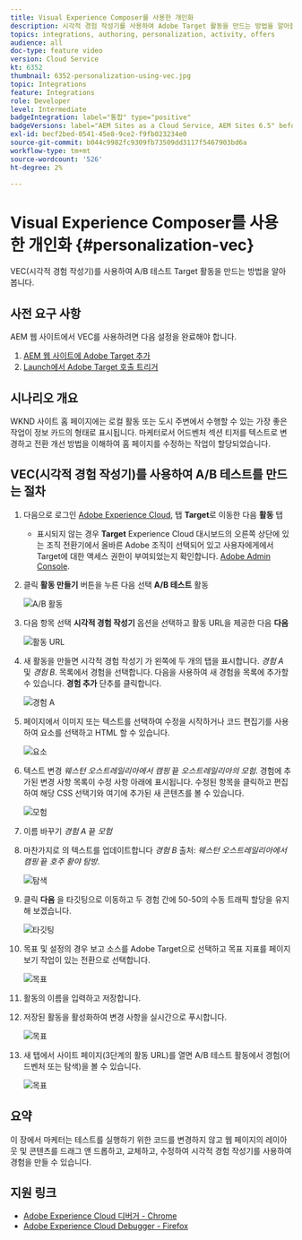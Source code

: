```yaml
---
title: Visual Experience Composer를 사용한 개인화
description: 시각적 경험 작성기를 사용하여 Adobe Target 활동을 만드는 방법을 알아봅니다.
topics: integrations, authoring, personalization, activity, offers
audience: all
doc-type: feature video
version: Cloud Service
kt: 6352
thumbnail: 6352-personalization-using-vec.jpg
topic: Integrations
feature: Integrations
role: Developer
level: Intermediate
badgeIntegration: label="통합" type="positive"
badgeVersions: label="AEM Sites as a Cloud Service, AEM Sites 6.5" before-title="false"
exl-id: becf2bed-0541-45e8-9ce2-f9fb023234e0
source-git-commit: b044c9982fc9309fb73509dd3117f5467903bd6a
workflow-type: tm+mt
source-wordcount: '526'
ht-degree: 2%

---
```


# Visual Experience Composer를 사용한 개인화 {#personalization-vec}

VEC(시각적 경험 작성기)를 사용하여 A/B 테스트 Target 활동을 만드는 방법을 알아봅니다.

## 사전 요구 사항

AEM 웹 사이트에서 VEC를 사용하려면 다음 설정을 완료해야 합니다.

1. [AEM 웹 사이트에 Adobe Target 추가](./add-target-launch-extension.md)
1. [Launch에서 Adobe Target 호출 트리거](./load-and-fire-target.md)

## 시나리오 개요

WKND 사이트 홈 페이지에는 로컬 활동 또는 도시 주변에서 수행할 수 있는 가장 좋은 작업이 정보 카드의 형태로 표시됩니다. 마케터로서 어드벤처 섹션 티저를 텍스트로 변경하고 전환 개선 방법을 이해하여 홈 페이지를 수정하는 작업이 할당되었습니다.

## VEC(시각적 경험 작성기)를 사용하여 A/B 테스트를 만드는 절차

1. 다음으로 로그인 [Adobe Experience Cloud](https://experience.adobe.com/), 탭 __Target__&#x200B;로 이동한 다음 __활동__ 탭

   + 표시되지 않는 경우 __Target__ Experience Cloud 대시보드의 오른쪽 상단에 있는 조직 전환기에서 올바른 Adobe 조직이 선택되어 있고 사용자에게에서 Target에 대한 액세스 권한이 부여되었는지 확인합니다. [Adobe Admin Console](https://adminconsole.adobe.com/).

1. 클릭 **활동 만들기** 버튼을 누른 다음 선택 **A/B 테스트** 활동

   ![A/B 활동](assets/ab-target-activity.png)

1. 다음 항목 선택 **시각적 경험 작성기** 옵션을 선택하고 활동 URL을 제공한 다음 **다음**

   ![활동 URL](assets/ab-test-url.png)

1. 새 활동을 만들면 시각적 경험 작성기 가 왼쪽에 두 개의 탭을 표시합니다. *경험 A* 및 *경험 B*. 목록에서 경험을 선택합니다. 다음을 사용하여 새 경험을 목록에 추가할 수 있습니다. **경험 추가** 단추를 클릭합니다.

   ![경험 A](assets/experience.png)

1. 페이지에서 이미지 또는 텍스트를 선택하여 수정을 시작하거나 코드 편집기를 사용하여 요소를 선택하고 HTML 할 수 있습니다.

   ![요소](assets/select-element.png)

1. 텍스트 변경 *웨스턴 오스트레일리아에서 캠핑* 끝 *오스트레일리아의 모험*. 경험에 추가된 변경 사항 목록이 수정 사항 아래에 표시됩니다. 수정된 항목을 클릭하고 편집하여 해당 CSS 선택기와 여기에 추가된 새 콘텐츠를 볼 수 있습니다.

   ![모험](assets/adventures.png)

1. 이름 바꾸기 *경험 A* 끝 *모험*
1. 마찬가지로 의 텍스트를 업데이트합니다 *경험 B* 출처: *웨스턴 오스트레일리아에서 캠핑* 끝 *호주 황야 탐방*.

   ![탐색](assets/explore.png)

1. 클릭 **다음** 을 타깃팅으로 이동하고 두 경험 간에 50-50의 수동 트래픽 할당을 유지해 보겠습니다.

   ![타깃팅](assets/targeting.png)

1. 목표 및 설정의 경우 보고 소스를 Adobe Target으로 선택하고 목표 지표를 페이지 보기 작업이 있는 전환으로 선택합니다.

   ![목표](assets/goals.png)

1. 활동의 이름을 입력하고 저장합니다.
1. 저장된 활동을 활성화하여 변경 사항을 실시간으로 푸시합니다.

   ![목표](assets/activate.png)

1. 새 탭에서 사이트 페이지(3단계의 활동 URL)를 열면 A/B 테스트 활동에서 경험(어드벤처 또는 탐색)을 볼 수 있습니다.

   ![목표](assets/publish.png)

## 요약

이 장에서 마케터는 테스트를 실행하기 위한 코드를 변경하지 않고 웹 페이지의 레이아웃 및 콘텐츠를 드래그 앤 드롭하고, 교체하고, 수정하여 시각적 경험 작성기를 사용하여 경험을 만들 수 있습니다.

## 지원 링크

+ [Adobe Experience Cloud 디버거 - Chrome](https://chrome.google.com/webstore/detail/adobe-experience-cloud-de/ocdmogmohccmeicdhlhhgepeaijenapj)
+ [Adobe Experience Cloud Debugger - Firefox](https://addons.mozilla.org/en-US/firefox/addon/adobe-experience-platform-dbg/)
